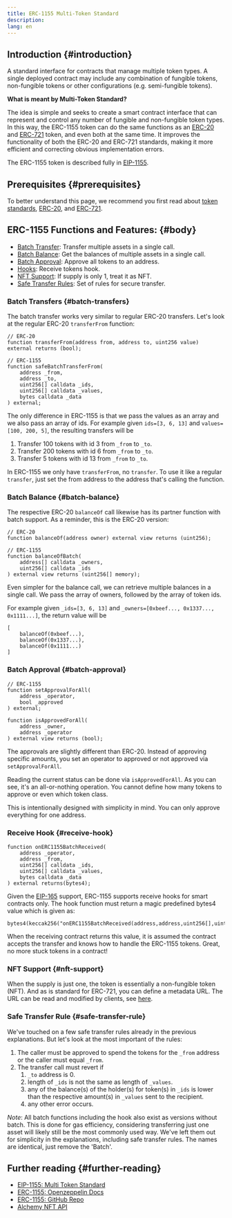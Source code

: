 ```yaml
---
title: ERC-1155 Multi-Token Standard
description:
lang: en
---
```


## Introduction {#introduction}

A standard interface for contracts that manage multiple token types. A single deployed contract may include any combination of fungible tokens, non-fungible tokens or other configurations (e.g. semi-fungible tokens).

**What is meant by Multi-Token Standard?**

The idea is simple and seeks to create a smart contract interface that can represent and control any number of fungible and non-fungible token types. In this way, the ERC-1155 token can do the same functions as an [ERC-20](/developers/docs/standards/tokens/erc-20/) and [ERC-721](/developers/docs/standards/tokens/erc-721/) token, and even both at the same time. It improves the functionality of both the ERC-20 and ERC-721 standards, making it more efficient and correcting obvious implementation errors.

The ERC-1155 token is described fully in [EIP-1155](https://eips.ethereum.org/EIPS/eip-1155).

## Prerequisites {#prerequisites}

To better understand this page, we recommend you first read about [token standards](/developers/docs/standards/tokens/), [ERC-20](/developers/docs/standards/tokens/erc-20/), and [ERC-721](/developers/docs/standards/tokens/erc-721/).

## ERC-1155 Functions and Features: {#body}

- [Batch Transfer](#batch_transfers): Transfer multiple assets in a single call.
- [Batch Balance](#batch_balance): Get the balances of multiple assets in a single call.
- [Batch Approval](#batch_approval): Approve all tokens to an address.
- [Hooks](#receive_hook): Receive tokens hook.
- [NFT Support](#nft_support): If supply is only 1, treat it as NFT.
- [Safe Transfer Rules](#safe_transfer_rule): Set of rules for secure transfer.

### Batch Transfers {#batch-transfers}

The batch transfer works very similar to regular ERC-20 transfers. Let's look at the regular ERC-20 `transferFrom` function:

```solidity
// ERC-20
function transferFrom(address from, address to, uint256 value) external returns (bool);

// ERC-1155
function safeBatchTransferFrom(
    address _from,
    address _to,
    uint256[] calldata _ids,
    uint256[] calldata _values,
    bytes calldata _data
) external;
```

The only difference in ERC-1155 is that we pass the values as an array and we also pass an array of ids. For example given `ids=[3, 6, 13]` and `values=[100, 200, 5]`, the resulting transfers will be

1. Transfer 100 tokens with id 3 from `_from` to `_to`.
2. Transfer 200 tokens with id 6 from `_from` to `_to`.
3. Transfer 5 tokens with id 13 from `_from` to `_to`.

In ERC-1155 we only have `transferFrom`, no `transfer`. To use it like a regular `transfer`, just set the from address to the address that's calling the function.

### Batch Balance {#batch-balance}

The respective ERC-20 `balanceOf` call likewise has its partner function with batch support. As a reminder, this is the ERC-20 version:

```solidity
// ERC-20
function balanceOf(address owner) external view returns (uint256);

// ERC-1155
function balanceOfBatch(
    address[] calldata _owners,
    uint256[] calldata _ids
) external view returns (uint256[] memory);
```

Even simpler for the balance call, we can retrieve multiple balances in a single call. We pass the array of owners, followed by the array of token ids.

For example given `_ids=[3, 6, 13]` and `_owners=[0xbeef..., 0x1337..., 0x1111...]`, the return value will be

```solidity
[
    balanceOf(0xbeef...),
    balanceOf(0x1337...),
    balanceOf(0x1111...)
]
```

### Batch Approval {#batch-approval}

```solidity
// ERC-1155
function setApprovalForAll(
    address _operator,
    bool _approved
) external;

function isApprovedForAll(
    address _owner,
    address _operator
) external view returns (bool);
```

The approvals are slightly different than ERC-20. Instead of approving specific amounts, you set an operator to approved or not approved via `setApprovalForAll`.

Reading the current status can be done via `isApprovedForAll`. As you can see, it's an all-or-nothing operation. You cannot define how many tokens to approve or even which token class.

This is intentionally designed with simplicity in mind. You can only approve everything for one address.

### Receive Hook {#receive-hook}

```solidity
function onERC1155BatchReceived(
    address _operator,
    address _from,
    uint256[] calldata _ids,
    uint256[] calldata _values,
    bytes calldata _data
) external returns(bytes4);
```

Given the [EIP-165](https://eips.ethereum.org/EIPS/eip-165) support, ERC-1155 supports receive hooks for smart contracts only. The hook function must return a magic predefined bytes4 value which is given as:

```solidity
bytes4(keccak256("onERC1155BatchReceived(address,address,uint256[],uint256[],bytes)"))
```

When the receiving contract returns this value, it is assumed the contract accepts the transfer and knows how to handle the ERC-1155 tokens. Great, no more stuck tokens in a contract!

### NFT Support {#nft-support}

When the supply is just one, the token is essentially a non-fungible token (NFT). And as is standard for ERC-721, you can define a metadata URL. The URL can be read and modified by clients, see [here](https://eips.ethereum.org/EIPS/eip-1155#metadata).

### Safe Transfer Rule {#safe-transfer-rule}

We've touched on a few safe transfer rules already in the previous explanations. But let's look at the most important of the rules:

1. The caller must be approved to spend the tokens for the `_from` address or the caller must equal `_from`.
2. The transfer call must revert if
   1. `_to` address is 0.
   2. length of `_ids` is not the same as length of `_values`.
   3. any of the balance(s) of the holder(s) for token(s) in `_ids` is lower than the respective amount(s) in `_values` sent to the recipient.
   4. any other error occurs.

_Note_: All batch functions including the hook also exist as versions without batch. This is done for gas efficiency, considering transferring just one asset will likely still be the most commonly used way. We've left them out for simplicity in the explanations, including safe transfer rules. The names are identical, just remove the 'Batch'.

## Further reading {#further-reading}

- [EIP-1155: Multi Token Standard](https://eips.ethereum.org/EIPS/eip-1155)
- [ERC-1155: Openzeppelin Docs](https://docs.openzeppelin.com/contracts/3.x/erc1155)
- [ERC-1155: GitHub Repo](https://github.com/enjin/erc-1155)
- [Alchemy NFT API](https://docs.alchemy.com/alchemy/enhanced-apis/nft-api)
